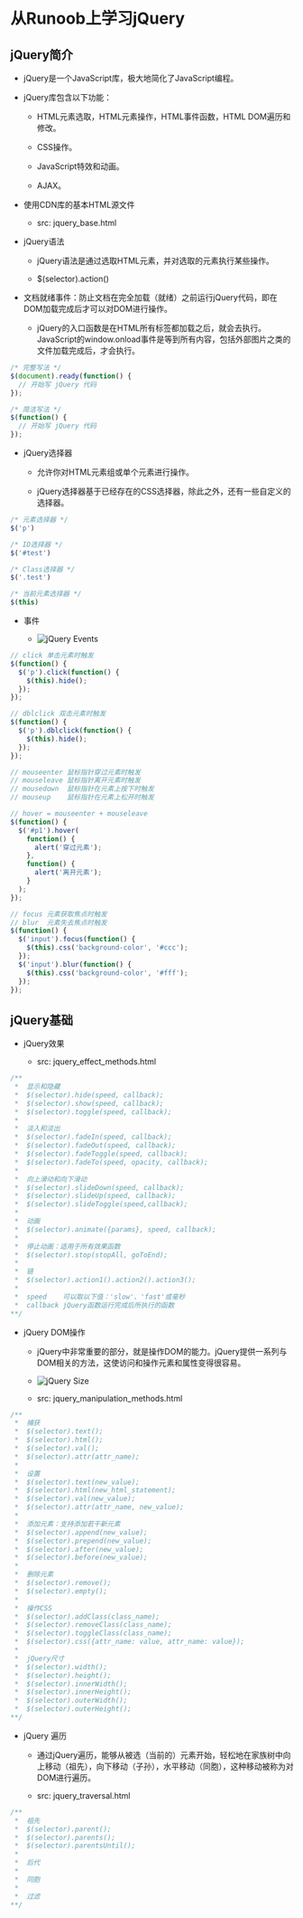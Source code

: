 # 从Runoob上学习jQuery

## jQuery简介

  + jQuery是一个JavaScript库，极大地简化了JavaScript编程。

  + jQuery库包含以下功能：

    - HTML元素选取，HTML元素操作，HTML事件函数，HTML DOM遍历和修改。

    - CSS操作。

    - JavaScript特效和动画。

    - AJAX。

  + 使用CDN库的基本HTML源文件

    - src: jquery_base.html

  + jQuery语法

    - jQuery语法是通过选取HTML元素，并对选取的元素执行某些操作。

    - $(selector).action()

  + 文档就绪事件：防止文档在完全加载（就绪）之前运行jQuery代码，即在DOM加载完成后才可以对DOM进行操作。

    - jQuery的入口函数是在HTML所有标签都加载之后，就会去执行。JavaScript的window.onload事件是等到所有内容，包括外部图片之类的文件加载完成后，才会执行。

```javascript
/* 完整写法 */
$(document).ready(function() {
  // 开始写 jQuery 代码
});

/* 简洁写法 */
$(function() {
  // 开始写 jQuery 代码
});
```

  + jQuery选择器

    - 允许你对HTML元素组或单个元素进行操作。

    - jQuery选择器基于已经存在的CSS选择器，除此之外，还有一些自定义的选择器。

```javascript
/* 元素选择器 */
$('p')

/* ID选择器 */
$('#test')

/* Class选择器 */
$('.test')

/* 当前元素选择器 */
$(this)
```

  + 事件

    - ![jQuery Events](./resources/jquery_events.png)

```javascript
// click 单击元素时触发
$(function() {
  $('p').click(function() {
    $(this).hide();
  });
});

// dblclick 双击元素时触发
$(function() {
  $('p').dblclick(function() {
    $(this).hide();
  });
});

// mouseenter 鼠标指针穿过元素时触发
// mouseleave 鼠标指针离开元素时触发
// mousedown  鼠标指针在元素上按下时触发
// mouseup    鼠标指针在元素上松开时触发

// hover = mouseenter + mouseleave
$(function() {
  $('#p1').hover(
    function() {
      alert('穿过元素');
    },
    function() {
      alert('离开元素');
    }
  );
});

// focus 元素获取焦点时触发
// blur  元素失去焦点时触发
$(function() {
  $('input').focus(function() {
    $(this).css('background-color', '#ccc');
  });
  $('input').blur(function() {
    $(this).css('background-color', '#fff');
  });
});
```

## jQuery基础

  + jQuery效果

    - src: jquery_effect_methods.html

```javascript
/**
 *  显示和隐藏
 *  $(selector).hide(speed, callback);
 *  $(selector).show(speed, callback);
 *  $(selector).toggle(speed, callback);
 *
 *  淡入和淡出
 *  $(selector).fadeIn(speed, callback);
 *  $(selector).fadeOut(speed, callback);
 *  $(selector).fadeToggle(speed, callback);
 *  $(selector).fadeTo(speed, opacity, callback);
 *
 *  向上滑动和向下滑动
 *  $(selector).slideDown(speed, callback);
 *  $(selector).slideUp(speed, callback);
 *  $(selector).slideToggle(speed,callback);
 *
 *  动画
 *  $(selector).animate({params}, speed, callback);
 *
 *  停止动画：适用于所有效果函数
 *  $(selector).stop(stopAll, goToEnd);
 *
 *  链
 *  $(selector).action1().action2().action3();
 *
 *  speed    可以取以下值：'slow'、'fast'或毫秒
 *  callback jQuery函数运行完成后所执行的函数
**/
```

  + jQuery DOM操作

    - jQuery中非常重要的部分，就是操作DOM的能力。jQuery提供一系列与DOM相关的方法，这使访问和操作元素和属性变得很容易。

    - ![jQuery Size](./resources/jquery_size.png)

    - src: jquery_manipulation_methods.html

```javascript
/**
 *  捕获
 *  $(selector).text();
 *  $(selector).html();
 *  $(selector).val();
 *  $(selector).attr(attr_name);
 *
 *  设置
 *  $(selector).text(new_value);
 *  $(selector).html(new_html_statement);
 *  $(selector).val(new_value);
 *  $(selector).attr(attr_name, new_value);
 * 
 *  添加元素：支持添加若干新元素
 *  $(selector).append(new_value);
 *  $(selector).prepend(new_value);
 *  $(selector).after(new_value);
 *  $(selector).before(new_value);
 * 
 *  删除元素
 *  $(selector).remove();
 *  $(selector).empty();
 *
 *  操作CSS
 *  $(selector).addClass(class_name);
 *  $(selector).removeClass(class_name);
 *  $(selector).toggleClass(class_name);
 *  $(selector).css({attr_name: value, attr_name: value});
 *
 *  jQuery尺寸
 *  $(selector).width();
 *  $(selector).height();
 *  $(selector).innerWidth();
 *  $(selector).innerHeight();
 *  $(selector).outerWidth();
 *  $(selector).outerHeight();
**/
```

  + jQuery 遍历

    - 通过jQuery遍历，能够从被选（当前的）元素开始，轻松地在家族树中向上移动（祖先），向下移动（子孙），水平移动（同胞），这种移动被称为对DOM进行遍历。

    - src: jquery_traversal.html

```javascript
/**
 *  祖先
 *  $(selector).parent();
 *  $(selector).parents();
 *  $(selector).parentsUntil();
 *
 *  后代
 *
 *  同胞
 *
 *  过滤
**/
```
